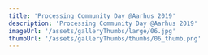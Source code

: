 ```yaml
---
title: 'Processing Community Day @Aarhus 2019'
description: 'Processing Community Day @Aarhus 2019'
imageUrl: '/assets/galleryThumbs/large/06.jpg'
thumbUrl: '/assets/galleryThumbs/thumbs/06_thumb.png'
---
```

